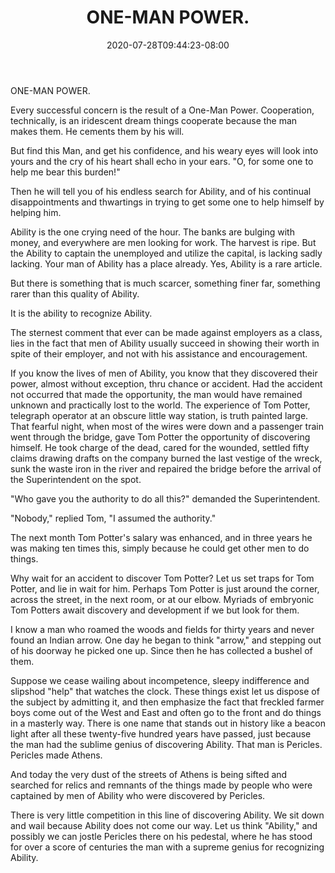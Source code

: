 ﻿---
title: "ONE-MAN POWER."
date: 2020-07-28T09:44:23-08:00
description: "Self-Help Tips for Web Success"
featured_image: "/images/Self-Help.jpg"
tags: ["Self Help"]
---

ONE-MAN POWER. 

Every successful concern is the result of a One-Man Power. Cooperation, technically, is an iridescent dream things cooperate because the man makes them. He cements them by his will. 

But find this Man, and get his confidence, and his weary eyes will look into yours and the cry of his heart shall echo in your ears. "O, for some one to help me bear this burden!" 

Then he will tell you of his endless search for Ability, and of his continual disappointments and thwartings in trying to get some one to help himself by helping him. 

Ability is the one crying need of the hour. The banks are bulging with money, and everywhere are men looking for work. The harvest is ripe. But the Ability to captain the unemployed and utilize the capital, is lacking sadly lacking. Your man of Ability has a place already. Yes, Ability is a rare article. 

But there is something that is much scarcer, something finer far, something rarer than this quality of Ability. 

It is the ability to recognize Ability. 

The sternest comment that ever can be made against employers as a class, lies in the fact that men of Ability usually succeed in showing their worth in spite of their employer, and not with his assistance and encouragement. 

If you know the lives of men of Ability, you know that they discovered their power, almost without exception, thru chance or accident. Had the accident not occurred that made the opportunity, the man would have remained unknown and practically lost to the world. The experience of Tom Potter, telegraph operator at an obscure little way station, is truth painted large. That fearful night, when most of the wires were down and a passenger train went through the bridge, gave Tom Potter the opportunity of discovering himself. He took charge of the dead, cared for the wounded, settled fifty claims drawing drafts on the company burned the last vestige of the wreck, sunk the waste iron in the river and repaired the bridge before the arrival of the Superintendent on the spot. 

"Who gave you the authority to do all this?" demanded the Superintendent. 

"Nobody," replied Tom, "I assumed the authority." 

The next month Tom Potter's salary was enhanced, and in three years he was making ten times this, simply because he could get other men to do things. 

Why wait for an accident to discover Tom Potter? Let us set traps for Tom Potter, and lie in wait for him. Perhaps Tom Potter is just around the corner, across the street, in the next room, or at our elbow. Myriads of embryonic Tom Potters await discovery and development if we but look for them. 

I know a man who roamed the woods and fields for thirty years and never found an Indian arrow. One day he began to think "arrow," and stepping out of his doorway he picked one up. Since then he has collected a bushel of them. 

Suppose we cease wailing about incompetence, sleepy indifference and slipshod "help" that watches the clock. These things exist let us dispose of the subject by admitting it, and then emphasize the fact that freckled farmer boys come out of the West and East and often go to the front and do things in a masterly way. There is one name that stands out in history like a beacon light after all these twenty-five hundred years have passed, just because the man had the sublime genius of discovering Ability. That man is Pericles. Pericles made Athens. 

And today the very dust of the streets of Athens is being sifted and searched for relics and remnants of the things made by people who were captained by men of Ability who were discovered by Pericles. 

There is very little competition in this line of discovering Ability. We sit down and wail because Ability does not come our way. Let us think "Ability," and possibly we can jostle Pericles there on his pedestal, where he has stood for over a score of centuries the man with a supreme genius for recognizing Ability.

